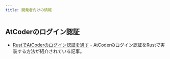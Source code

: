 ```yaml
---
title: 開発者向けの情報
---
```


## AtCoderのログイン認証

- [RustでAtCoderのログイン認証を通す](https://qiita.com/ppputtyo/items/e724f68eeb912b00290d) - AtCoderのログイン認証をRustで実装する方法が紹介されている記事。
